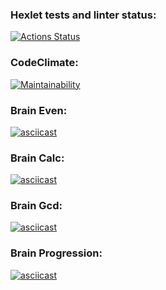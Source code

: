 ### Hexlet tests and linter status:

[![Actions Status](https://github.com/chukichao/frontend-project-44/actions/workflows/hexlet-check.yml/badge.svg)](https://github.com/chukichao/frontend-project-44/actions)

### CodeClimate:

[![Maintainability](https://api.codeclimate.com/v1/badges/7833750f09599b54f834/maintainability)](https://codeclimate.com/github/chukichao/frontend-project-44/maintainability)

### Brain Even:

[![asciicast](https://asciinema.org/a/PLLtAFv5Ij9XQhHLvMuXfDsc6.svg)](https://asciinema.org/a/PLLtAFv5Ij9XQhHLvMuXfDsc6)

### Brain Calc:

[![asciicast](https://asciinema.org/a/iIT7hW55GwJVvdr32NjeDxmGd.svg)](https://asciinema.org/a/iIT7hW55GwJVvdr32NjeDxmGd)

### Brain Gcd:

[![asciicast](https://asciinema.org/a/rhbxxjNzK7BqUO2mTJZvEPAOA.svg)](https://asciinema.org/a/rhbxxjNzK7BqUO2mTJZvEPAOA)

### Brain Progression:

[![asciicast](https://asciinema.org/a/KNHSgTgBtXXdEoYziZx7Kgclg.svg)](https://asciinema.org/a/KNHSgTgBtXXdEoYziZx7Kgclg)
